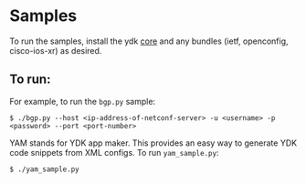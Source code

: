 # Samples 

To run the samples, install the ydk [core](https://github.com/CiscoDevNet/ydk-py/tree/master/core) and any bundles (ietf, openconfig, cisco-ios-xr) as desired.

## To run:

For example, to run the `bgp.py` sample:
```
$ ./bgp.py --host <ip-address-of-netconf-server> -u <username> -p <password> --port <port-number>
```

YAM stands for YDK app maker. This provides an easy way to generate YDK code snippets from XML configs. To run `yam_sample.py`:
```
$ ./yam_sample.py
```
